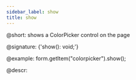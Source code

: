 ```yaml
---
sidebar_label: show
title: show
---          
```


@short: shows a ColorPicker control on the page
 
@signature: {'show(): void;'}

@example:
form.getItem("colorpicker").show();



@descr:


